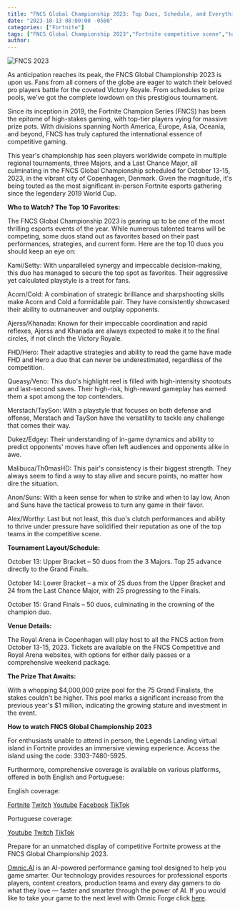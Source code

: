 ```yaml
---
title: "FNCS Global Championship 2023: Top Duos, Schedule, and Everything You Need to Know"
date: "2023-10-13 08:00:00 -0500"
categories: ["Fortnite"]
tags: ["FNCS Global Championship 2023","Fortnite competitive scene","top Fortnite duos","Royal Arena Copenhagen","Legends Landing island code","FNCS streaming guide","esports championships 2023","FNCS prize pool","FNCS tournament layout","Fortnite esports teams"]
author:
---
```


![FNCS 2023](/2023-10-13-FNCS-Global-Championship-2023-Top-Duos-Schedule-and-Everything-You-Need-to-Know.png)

As anticipation reaches its peak, the FNCS Global Championship 2023 is upon us. Fans from all corners of the globe are eager to watch their beloved pro players battle for the coveted Victory Royale. From schedules to prize pools, we've got the complete lowdown on this prestigious tournament.

Since its inception in 2019, the Fortnite Champion Series (FNCS) has been the epitome of high-stakes gaming, with top-tier players vying for massive prize pots. With divisions spanning North America, Europe, Asia, Oceania, and beyond, FNCS has truly captured the international essence of competitive gaming.

This year's championship has seen players worldwide compete in multiple regional tournaments, three Majors, and a Last Chance Major, all culminating in the FNCS Global Championship scheduled for October 13-15, 2023, in the vibrant city of Copenhagen, Denmark. Given the magnitude, it's being touted as the most significant in-person Fortnite esports gathering since the legendary 2019 World Cup.

**Who to Watch? The Top 10 Favorites:**

The FNCS Global Championship 2023 is gearing up to be one of the most thrilling esports events of the year. While numerous talented teams will be competing, some duos stand out as favorites based on their past performances, strategies, and current form. Here are the top 10 duos you should keep an eye on:

Kami/Setty: With unparalleled synergy and impeccable decision-making, this duo has managed to secure the top spot as favorites. Their aggressive yet calculated playstyle is a treat for fans.

Acorn/Cold: A combination of strategic brilliance and sharpshooting skills make Acorn and Cold a formidable pair. They have consistently showcased their ability to outmaneuver and outplay opponents.

Ajerss/Khanada: Known for their impeccable coordination and rapid reflexes, Ajerss and Khanada are always expected to make it to the final circles, if not clinch the Victory Royale.

FHD/Hero: Their adaptive strategies and ability to read the game have made FHD and Hero a duo that can never be underestimated, regardless of the competition.

Queasy/Veno: This duo's highlight reel is filled with high-intensity shootouts and last-second saves. Their high-risk, high-reward gameplay has earned them a spot among the top contenders.

Merstach/TaySon: With a playstyle that focuses on both defense and offense, Merstach and TaySon have the versatility to tackle any challenge that comes their way.

Dukez/Edgey: Their understanding of in-game dynamics and ability to predict opponents' moves have often left audiences and opponents alike in awe.

Malibuca/Th0masHD: This pair's consistency is their biggest strength. They always seem to find a way to stay alive and secure points, no matter how dire the situation.

Anon/Suns: With a keen sense for when to strike and when to lay low, Anon and Suns have the tactical prowess to turn any game in their favor.

Alex/Worthy: Last but not least, this duo's clutch performances and ability to thrive under pressure have solidified their reputation as one of the top teams in the competitive scene.

**Tournament Layout/Schedule:**

October 13: Upper Bracket – 50 duos from the 3 Majors. Top 25 advance directly to the Grand Finals.

October 14: Lower Bracket – a mix of 25 duos from the Upper Bracket and 24 from the Last Chance Major, with 25 progressing to the Finals.

October 15: Grand Finals – 50 duos, culminating in the crowning of the champion duo.

**Venue Details:**

The Royal Arena in Copenhagen will play host to all the FNCS action from October 13-15, 2023. Tickets are available on the FNCS Competitive and Royal Arena websites, with options for either daily passes or a comprehensive weekend package.

**The Prize That Awaits:**

With a whopping $4,000,000 prize pool for the 75 Grand Finalists, the stakes couldn't be higher. This pool marks a significant increase from the previous year's $1 million, indicating the growing stature and investment in the event.

**How to watch FNCS Global Championship 2023**

For enthusiasts unable to attend in person, the Legends Landing virtual island in Fortnite provides an immersive viewing experience. Access the island using the code: 3303-7480-5925.

Furthermore, comprehensive coverage is available on various platforms, offered in both English and Portuguese:

English coverage:

[Fortnite](https://competitive.fortnite.com/)
[Twitch](https://www.twitch.tv/fortnite)
[Youtube](https://www.youtube.com/fortnite)
[Facebook](https://www.facebook.com/FortniteGame/)
[TikTok](https://www.tiktok.com/@fortnite)

Portuguese coverage:

[Youtube](https://www.youtube.com/c/fortnitebrasil)
[Twitch](https://www.twitch.tv/brasil_fortnite)
[TikTok](https://www.tiktok.com/@fortnite.competitivo)

Prepare for an unmatched display of competitive Fortnite prowess at the FNCS Global Championship 2023.

[Omnic.AI](https://www.omnic.ai/) is an AI-powered performance gaming tool designed to help you game smarter. Our technology provides resources for professional esports players, content creators, production teams and every day gamers to do what they love — faster and smarter through the power of AI. If you would like to take your game to the next level with Omnic Forge click [here](https://forge.omnic.ai/).